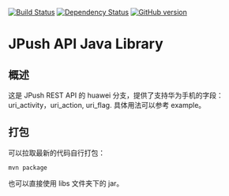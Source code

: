 [![Build Status](https://travis-ci.org/jpush/jpush-api-java-client.svg?branch=master)](https://travis-ci.org/jpush/jpush-api-java-client)
[![Dependency Status](https://www.versioneye.com/user/projects/53eff13a13bb06f0bb000518/badge.svg?style=flat)](https://www.versioneye.com/user/projects/53eff13a13bb06f0bb000518)
[![GitHub version](https://badge.fury.io/gh/jpush%2Fjpush-api-java-client.svg)](http://badge.fury.io/gh/jpush%2Fjpush-api-java-client)

# JPush API Java Library

## 概述

这是 JPush REST API 的 huawei 分支，提供了支持华为手机的字段：uri_activity，uri_action, uri_flag. 具体用法可以参考 example。

## 打包

可以拉取最新的代码自行打包：
```
mvn package
```

也可以直接使用 libs 文件夹下的 jar。
